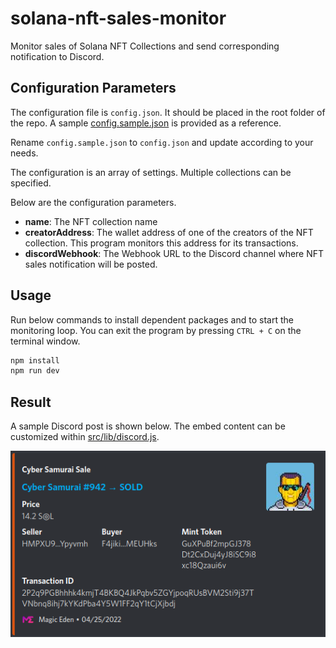 # solana-nft-sales-monitor

Monitor sales of Solana NFT Collections and send corresponding notification to Discord.

## Configuration Parameters

The configuration file is `config.json`. It should be placed in the root folder of the repo. A sample [config.sample.json](config.sample.json) is provided as a reference.

Rename `config.sample.json` to `config.json` and update according to your needs.

The configuration is an array of settings. Multiple collections can be specified.

Below are the configuration parameters.

- **name**: The NFT collection name
- **creatorAddress**: The wallet address of one of the creators of the NFT collection. This program monitors this address for its transactions.
- **discordWebhook**: The Webhook URL to the Discord channel where NFT sales notification will be posted.

## Usage

Run below commands to install dependent packages and to start the monitoring loop. You can exit the program by pressing `CTRL + C` on the terminal window.

```bash
npm install
npm run dev
```

## Result

A sample Discord post is shown below. The embed content can be customized within [src/lib/discord.js](src/lib/discord.js).

![Sample Discord Post](sample_discord_post.png)
